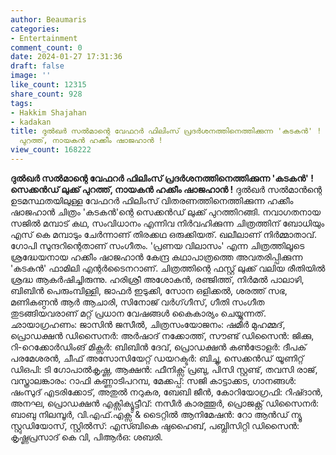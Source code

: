 ```yaml
---
author: Beaumaris
categories:
- Entertainment
comment_count: 0
date: 2024-01-27 17:31:36
draft: false
image: ''
like_count: 12315
share_count: 928
tags:
- Hakkim Shajahan
- kadakan
title: ദുൽഖർ സൽമാന്റെ വേഫറർ ഫിലിംസ് പ്രദർശനത്തിനെത്തിക്കുന്ന 'കടകൻ' ! സെക്കൻഡ് ലുക്ക്
  പുറത്ത്, നായകൻ ഹക്കീം ഷാജഹാൻ !
view_count: 168222
---
```


**ദുൽഖർ സൽമാന്റെ വേഫറർ ഫിലിംസ് പ്രദർശനത്തിനെത്തിക്കുന്ന 'കടകൻ' ! സെക്കൻഡ് ലുക്ക് പുറത്ത്, നായകൻ ഹക്കീം ഷാജഹാൻ !** ദുൽഖർ സൽമാൻന്റെ ഉടമസ്ഥതയിലുള്ള വേഫറർ ഫിലിംസ് വിതരണത്തിനെത്തിക്കുന്ന ഹക്കീം ഷാജഹാൻ ചിത്രം 'കടകൻ'ന്റെ സെക്കൻഡ് ലുക്ക് പുറത്തിറങ്ങി. നവാ​ഗതനായ സജിൽ മമ്പാട് കഥ, സംവിധാനം എന്നിവ നിർവഹിക്കുന്ന ചിത്രത്തിന് ബോധിയും എസ് കെ മമ്പാടും ചേർന്നാണ് തിരക്കഥ ഒരുക്കിയത്. ഖലീലാണ് നിർമ്മാതാവ്. ഗോപി സുന്ദറിന്റെതാണ് സംഗീതം. 'പ്രണയ വിലാസം' എന്ന ചിത്രത്തിലൂടെ ശ്രദ്ധേയനായ ഹക്കീം ഷാജഹാൻ കേന്ദ്ര കഥാപാത്രത്തെ അവതരിപ്പിക്കുന്ന 'കടകൻ' ഫാമിലി എന്റർടൈനറാണ്. ചിത്രത്തിന്റെ ഫസ്റ്റ് ലുക്ക് വലിയ രീതിയിൽ ശ്രദ്ധ ആകർഷിച്ചിരുന്നു. ഹരിശ്രീ അശോകൻ, രഞ്ജിത്ത്, നിർമൽ പാലാഴി, ബിബിൻ പെരുംമ്പിള്ളി, ജാഫർ ഇടുക്കി, സോന ഒളിക്കൽ, ശരത്ത് സഭ, മണികണ്ഠൻ ആർ ആചാരി, സിനോജ് വർ​ഗ്​ഗീസ്, ഗീതി സം​ഗീത തുടങ്ങിയവരാണ് മറ്റ് പ്രധാന വേഷങ്ങൾ കൈകാര്യം ചെയ്യുന്നത്. ഛായാഗ്രഹണം: ജാസിൻ ജസീൽ, ചിത്രസംയോജനം: ഷമീർ മുഹമ്മദ്, പ്രൊഡക്ഷൻ ഡിസൈനർ: അർഷാദ് നക്കോത്ത്, സൗണ്ട് ഡിസൈൻ: ജിക്കു, റി-റെക്കോർഡിംങ് മിക്സർ: ബിബിൻ ദേവ്, പ്രൊഡക്ഷൻ കൺട്രോളർ: ദീപക് പരമേശരൻ, ചീഫ് അസോസിയേറ്റ് ഡയറക്ടർ: ബിച്ചു, സെക്കൻഡ് യൂണിറ്റ് ഡിഒപി: ടി ​ഗോപാൽകൃഷ്ണ, ആക്ഷൻ: ഫീനിക്സ് പ്രബു, പിസി സ്റ്റണ്ട്, തവസി രാജ്, വസ്ത്രാലങ്കാരം: റാഫി കണ്ണാടിപറമ്പ, മേക്കപ്പ്: സജി കാട്ടാക്കട, ഗാനങ്ങൾ: ഷംസുദ് എടരിക്കോട്, അതുൽ നറുകര, ബേബി ജീൻ, കോറിയോഗ്രഫി: റിഷ്ദാൻ, അനഘ, പ്രൊഡക്ഷൻ എക്സിക്യൂട്ടീവ്: നസീർ കാരത്തൂർ, പ്രൊജക്റ്റ് ഡിസൈനർ: ബാബു നിലമ്പൂർ, വി.എഫ്.എക്സ് & ടൈറ്റിൽ ആനിമേഷൻ: റോ ആൻഡ് ന്യൂ സ്റ്റുഡിയോസ്, സ്റ്റിൽസ്: എസ്ബികെ ഷുഹൈബ്, പബ്ലിസിറ്റി ഡിസൈൻ: കൃഷ്ണപ്രസാദ് കെ വി, പിആർഒ: ശബരി.